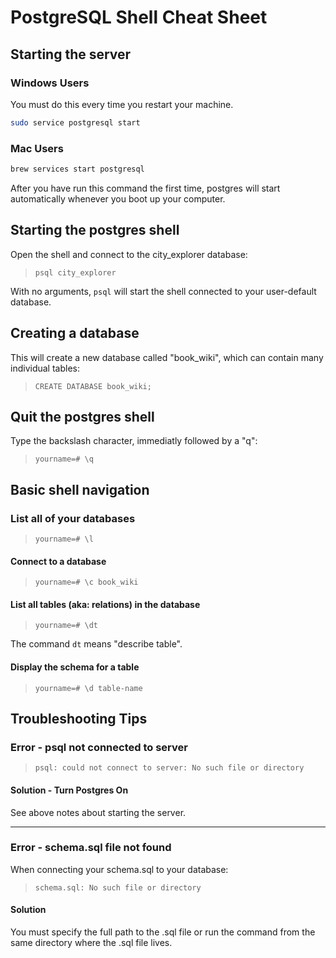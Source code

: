 # PostgreSQL Shell Cheat Sheet

## Starting the server

### Windows Users

You must do this every time you restart your machine.

```bash
sudo service postgresql start
```

### Mac Users

```bash
brew services start postgresql
```

After you have run this command the first time, postgres will start automatically whenever you boot up your computer.

## Starting the postgres shell

Open the shell and connect to the city_explorer database:

> `psql city_explorer`

With no arguments, `psql` will start the shell connected to your user-default database.

## Creating a database

This will create a new database called "book_wiki", which can contain many individual tables:

> `CREATE DATABASE book_wiki;`

## Quit the postgres shell

Type the backslash character, immediatly followed by a "q":

> `yourname=# \q`

## Basic shell navigation

### List all of your databases

> `yourname=# \l`

#### Connect to a database

> `yourname=# \c book_wiki`

#### List all tables (aka: relations) in the database

> `yourname=# \dt`

The command `dt` means "describe table".

#### Display the schema for a table

> `yourname=# \d table-name`

## Troubleshooting Tips

### Error - psql not connected to server

> `psql: could not connect to server: No such file or directory`

#### Solution - Turn Postgres On

See above notes about starting the server.

---

### Error - schema.sql file not found

When connecting your schema.sql to your database:

> `schema.sql: No such file or directory`

#### Solution 

You must specify the full path to the .sql file or run the command from the same directory where the .sql file lives.
